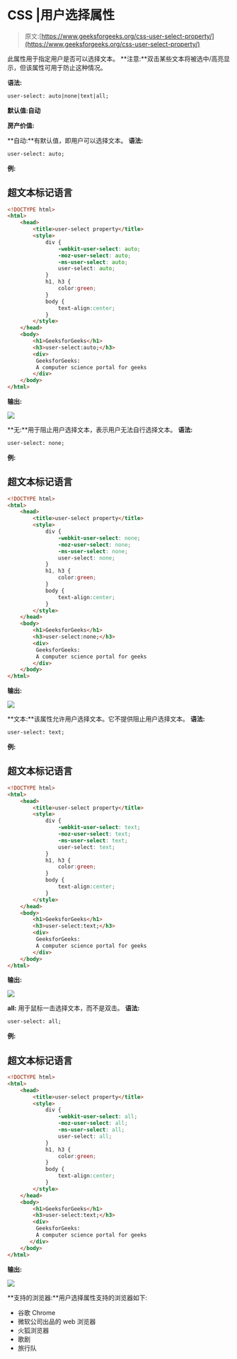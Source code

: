 # CSS |用户选择属性

> 原文:[https://www.geeksforgeeks.org/css-user-select-property/](https://www.geeksforgeeks.org/css-user-select-property/)

此属性用于指定用户是否可以选择文本。
**注意:**双击某些文本将被选中/高亮显示，但该属性可用于防止这种情况。

**语法:**

```html
user-select: auto|none|text|all;
```

**默认值:自动**

**房产价值:**

**自动:**有默认值，即用户可以选择文本。
**语法:**

```html
user-select: auto;
```

**例:**

## 超文本标记语言

```html
<!DOCTYPE html>
<html>
    <head>
        <title>user-select property</title>
        <style>
            div {
                -webkit-user-select: auto;
                -moz-user-select: auto;
                -ms-user-select: auto;
                user-select: auto;
            }
            h1, h3 {
                color:green;
            }
            body {
                text-align:center;
            }
        </style>
    </head>
    <body>
        <h1>GeeksforGeeks</h1>
        <h3>user-select:auto;</h3>
        <div>
         GeeksforGeeks:
         A computer science portal for geeks
        </div>
    </body>
</html>                   
```

**输出:**

![](img/b102ae2d661a462a2a48b34f526ff587.png)

**无:**用于阻止用户选择文本，表示用户无法自行选择文本。
**语法:**

```html
user-select: none;
```

**例:**

## 超文本标记语言

```html
<!DOCTYPE html>
<html>
    <head>
        <title>user-select property</title>
        <style>
            div {
                -webkit-user-select: none;
                -moz-user-select: none;
                -ms-user-select: none;
                user-select: none;
            }
            h1, h3 {
                color:green;
            }
            body {
                text-align:center;
            }
        </style>
    </head>
    <body>
        <h1>GeeksforGeeks</h1>
        <h3>user-select:none;</h3>
        <div>
         GeeksforGeeks:
         A computer science portal for geeks
        </div>
    </body>
</html>
```

**输出:**

![](img/be1e9fb9b4f18c73d9171ff2abf23b28.png)

**文本:**该属性允许用户选择文本。它不提供阻止用户选择文本。
**语法:**

```html
user-select: text;
```

**例:**

## 超文本标记语言

```html
<!DOCTYPE html>
<html>
    <head>
        <title>user-select property</title>
        <style>
            div {
                -webkit-user-select: text;
                -moz-user-select: text;
                -ms-user-select: text;
                user-select: text;
            }
            h1, h3 {
                color:green;
            }
            body {
                text-align:center;
            }
        </style>
    </head>
    <body>
        <h1>GeeksforGeeks</h1>
        <h3>user-select:text;</h3>
        <div>
         GeeksforGeeks:
         A computer science portal for geeks
        </div>
    </body>
</html>
```

**输出:**

![](img/c94f59387f98001b50cc6b0ee08a2b93.png)

**all:** 用于鼠标一击选择文本，而不是双击。
**语法:**

```html
user-select: all;
```

**例:**

## 超文本标记语言

```html
<!DOCTYPE html>
<html>
    <head>
        <title>user-select property</title>
        <style>
            div {
                -webkit-user-select: all;
                -moz-user-select: all;
                -ms-user-select: all;
                user-select: all;
            }
            h1, h3 {
                color:green;
            }
            body {
                text-align:center;
            }
        </style>
    </head>
    <body>
        <h1>GeeksforGeeks</h1>
        <h3>user-select:text;</h3>
        <div>
         GeeksforGeeks:
         A computer science portal for geeks
       </div>
    </body>
</html>
```

**输出:**

![](img/91a11899edefa8e07f23fb5d94595503.png)

**支持的浏览器:**用户选择属性支持的浏览器如下:

*   谷歌 Chrome
*   微软公司出品的 web 浏览器
*   火狐浏览器
*   歌剧
*   旅行队